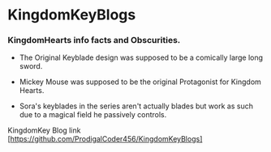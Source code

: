 # KingdomKeyBlogs
### KingdomHearts info facts and Obscurities.

* The Original Keyblade design was supposed to be a comically large long sword.

* Mickey Mouse was supposed to be the original Protagonist for Kingdom Hearts.

* Sora's keyblades in the series aren't actually blades but work as such due to a magical field he passively controls.

KingdomKey Blog link [https://github.com/ProdigalCoder456/KingdomKeyBlogs] 